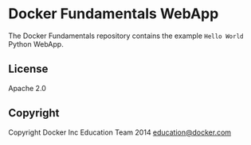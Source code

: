 Docker Fundamentals WebApp
==========================

The Docker Fundamentals repository contains the example `Hello World` Python WebApp.

## License

Apache 2.0

## Copyright

Copyright Docker Inc Education Team 2014 <education@docker.com>
